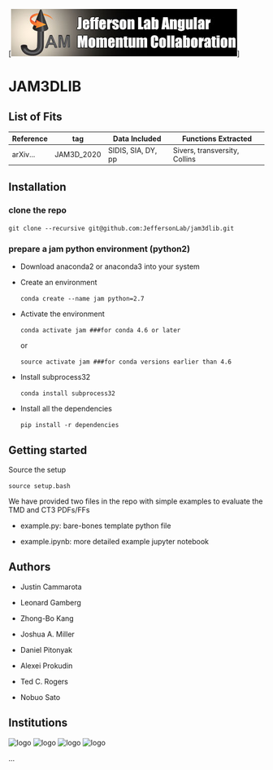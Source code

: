 [![jamlogo](logos/jam.jpg)]

# JAM3DLIB

## List of Fits

|Reference|   tag    |   Data Included  |   Functions Extracted       |
|---------|----------|------------------|-----------------------------|
|arXiv... |JAM3D_2020|SIDIS, SIA, DY, pp|Sivers, transversity, Collins|


## Installation

### clone the repo

 ```git clone --recursive git@github.com:JeffersonLab/jam3dlib.git```

### prepare a jam python environment (python2)

- Download anaconda2 or anaconda3 into your system

- Create an environment

  ```conda create --name jam python=2.7```

- Activate the environment

  ```conda activate jam ###for conda 4.6 or later```

  or

  ```source activate jam ###for conda versions earlier than 4.6```

- Install subprocess32

  ```conda install subprocess32```

- Install all the dependencies

  ```pip install -r dependencies```


## Getting started

Source the setup

```source setup.bash```

We have provided two files in the repo with simple
examples to evaluate the TMD and CT3 PDFs/FFs

- example.py: bare-bones template python file

- example.ipynb: more detailed example jupyter notebook



## Authors

- Justin Cammarota

- Leonard Gamberg

- Zhong-Bo Kang

- Joshua A. Miller

- Daniel Pitonyak

- Alexei Prokudin

- Ted C. Rogers

- Nobuo Sato



## Institutions

![logo](logos/lvc.jpg)
![logo](logos/psu.png)
![logo](logos/odu.png)
![logo](logos/jlab.png)

...
